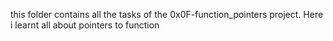 this folder contains all the tasks of the 0x0F-function_pointers project. Here i learnt all about pointers to function
